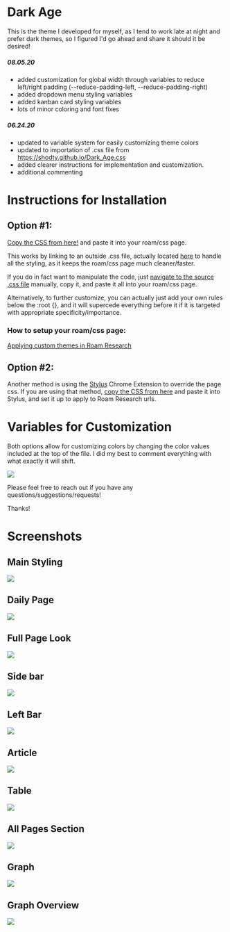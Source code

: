# Dark Age

This is the theme I developed for myself, as I tend to work late at night and prefer dark themes, so I figured I'd go ahead and share it should it be desired!

##### 08.05.20
* added customization for global width through variables to reduce left/right padding (--reduce-padding-left, --reduce-padding-right)
* added dropdown menu styling variables
* added kanban card styling variables
* lots of minor coloring and font fixes

##### 06.24.20
* updated to variable system for easily customizing theme colors
* updated to importation of .css file from https://shodty.github.io/Dark_Age.css
* added clearer instructions for implementation and customization.
* additional commenting


# Instructions for Installation

## Option #1:
[Copy the CSS from here!](https://github.com/shodty/Roam_Dark_Age/blob/master/Dark_Age_of_Roam.css) and paste it into your roam/css page. 

This works by linking to an outside .css file, actually located [here](https://shodty.github.io/Dark_Age.css) to handle all the styling, as it keeps the roam/css page much cleaner/faster. 

If you do in fact want to manipulate the code, just [navigate to the source .css file](https://shodty.github.io/Dark_Age.css) manually, copy it, and paste it all into your roam/css page. 

Alternatively, to further customize, you can actually just add your own rules below the :root {}, and it will supercede everything before it if it is targeted with appropriate specificity/importance.

### How to setup your roam/css page:

[Applying custom themes in Roam Research](https://www.youtube.com/watch?v=UY-sAC2eGyI)


## Option #2:
Another method is using the [Stylus](https://chrome.google.com/webstore/detail/stylus/clngdbkpkpeebahjckkjfobafhncgmne?hl=en) Chrome Extension to override the page css. If you are using that method, [copy the CSS from here](https://github.com/shodty/Roam_Dark_Age/blob/master/STYLUS/Roam_Dark_Age.css) and paste it into Stylus, and set it up to apply to Roam Research urls.

# Variables for Customization

Both options allow for customizing colors by changing the color values included at the top of the file. I did my best to comment everything with what exactly it will shift.

![](Images/Variables.png)

Please feel free to reach out if you have any questions/suggestions/requests!

Thanks!

# Screenshots

## Main Styling
![](Images/Main.png)
## Daily Page
![](Images/Daily.png)
## Full Page Look
![](Images/FullPage2.png)
## Side bar
![](Images/Sidebar.png)
## Left Bar
![](Images/Leftbar.png)
## Article
![](Images/Article.png)
## Table
![](Images/Table.png)
## All Pages Section
![](Images/All_Pages_Section.png)
## Graph
![](Images/Graph2.png)
## Graph Overview
![](Images/Graph_Overview.png)
